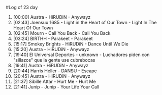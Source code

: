 #Log of 23 day

1. [00:00] Austra - HiRUDiN - Anywayz
1. [02:43] Joensuu 1685 - Light in the Heart of Our Town - Light In The Heart Of Our Town
1. [02:45] Mourn - Call You Back - Call You Back
1. [03:24] BIRTHH - Parakeet - Parakeet
1. [15:17] Smokey Brights - HiRUDiN - Dance Until We Die
1. [15:20] Austra - HiRUDiN - Anywayz
1. [19:40] El Universal Deportes - unknown - Luchadores piden con "sillazos" que la gente use cubrebocas
1. [19:41] Austra - HiRUDiN - Anywayz
1. [20:44] Harris Heller - DANSU - Escape
1. [20:45] Austra - HiRUDiN - Anywayz
1. [21:37] Sibille Attar - Hurt Me - Hurt Me
1. [21:41] Junip - Junip - Your Life Your Call
